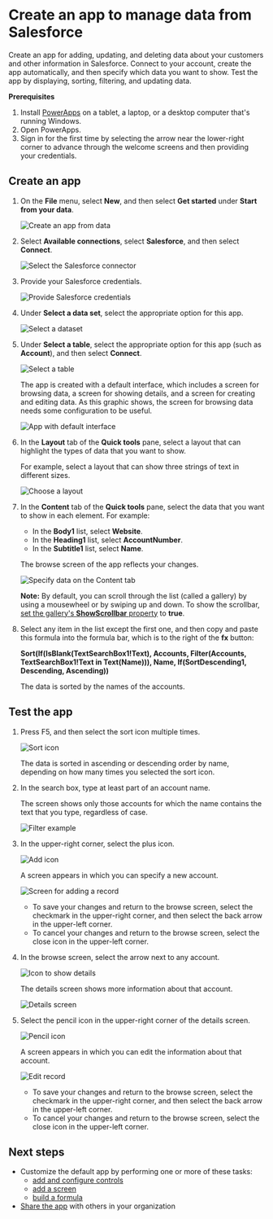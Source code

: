<properties
   pageTitle="Create an app to manage data from Salesforce | Microsoft PowerApps"
   description="Create an app to manage data, such as account information, from Salesforce"
   services=""
   suite="powerapps"
   documentationCenter="na"
   authors="aftowen"
   manager="dwrede"
   editor=""
   tags=""/>

<tags
   ms.service="powerapps"
   ms.devlang="na"
   ms.topic="article"
   ms.tgt_pltfrm="na"
   ms.workload="na"
   ms.date="01/27/2016"
   ms.author="anneta"/>

# Create an app to manage data from Salesforce #

Create an app for adding, updating, and deleting data about your customers and other information in Salesforce. Connect to your account, create the app automatically, and then specify which data you want to show. Test the app by displaying, sorting, filtering, and updating data.

**Prerequisites**

1. Install [PowerApps](http://aka.ms/powerappsinstall) on a tablet, a laptop, or a desktop computer that's running Windows.
1. Open PowerApps.
1. Sign in for the first time by selecting the arrow near the lower-right corner to advance through the welcome screens and then providing your credentials.

## Create an app ##
1. On the **File** menu, select **New**, and then select **Get started** under **Start from your data**.

	![Create an app from data](./media/app-from-salesforce/create-from-data.png)

1. Select **Available connections**, select **Salesforce**, and then select **Connect**.

	![Select the Salesforce connector](./media/app-from-salesforce/connect-salesforce.png)

1. Provide your Salesforce credentials.

	![Provide Salesforce credentials](./media/app-from-salesforce/salesforce-credentials.png)

1. Under **Select a data set**, select the appropriate option for this app.

	![Select a dataset](./media/app-from-salesforce/select-dataset.png)

1. Under **Select a table**, select the appropriate option for this app (such as **Account**), and then select **Connect**.

	![Select a table](./media/app-from-salesforce/select-table.png)

	The app is created with a default interface, which includes a screen for browsing data, a screen for showing details, and a screen for creating and editing data. As this graphic shows, the screen for browsing data needs some configuration to be useful.

	![App with default interface](./media/app-from-salesforce/default-browse.png)

1. In the **Layout** tab of the **Quick tools** pane, select a layout that can highlight the types of data that you want to show.

	For example, select a layout that can show three strings of text in different sizes.

	![Choose a layout](./media/app-from-salesforce/choose-layout.png)

1. In the **Content** tab of the **Quick tools** pane, select the data that you want to show in each element. For example:

	- In the **Body1** list, select **Website**.
	- In the **Heading1** list, select **AccountNumber**.
	- In the **Subtitle1** list, select **Name**.

	The browse screen of the app reflects your changes.

	![Specify data on the Content tab](./media/app-from-salesforce/specify-data.png)

	**Note:** By default, you can scroll through the list (called a gallery) by using a mousewheel or by swiping up and down. To show the scrollbar, [set the gallery's **ShowScrollbar** property](get-started-test-drive.md#configure-a-control) to **true**. 

1. Select any item in the list except the first one, and then copy and paste this formula into the formula bar, which is to the right of the **fx** button:

	**Sort(If(IsBlank(TextSearchBox1!Text), Accounts, Filter(Accounts, TextSearchBox1!Text in Text(Name))), Name, If(SortDescending1, Descending, Ascending))**

	The data is sorted by the names of the accounts.

## Test the app ##
1. Press F5, and then select the sort icon multiple times.

	![Sort icon](./media/app-from-salesforce/sort-button.png)

 	The data is sorted in ascending or descending order by name, depending on how many times you selected the sort icon.

1. In the search box, type at least part of an account name.

	The screen shows only those accounts for which the name contains the text that you type, regardless of case.

	![Filter example](./media/app-from-salesforce/filter-example.png)

1. In the upper-right corner, select the plus icon.

	![Add icon](./media/app-from-salesforce/add-icon.png)

	A screen appears in which you can specify a new account.

	![Screen for adding a record](./media/app-from-salesforce/add-record.png)

	- To save your changes and return to the browse screen, select the checkmark in the upper-right corner, and then select the back arrow in the upper-left corner.
	- To cancel your changes and return to the browse screen, select the close icon in the upper-left corner.

1. In the browse screen, select the arrow next to any account.

	![Icon to show details](./media/app-from-salesforce/right-arrow.png)

	The details screen shows more information about that account.

	![Details screen](./media/app-from-salesforce/details-screen.png)

1. Select the pencil icon in the upper-right corner of the details screen.

	![Pencil icon](./media/app-from-salesforce/pencil-icon.png)

	A screen appears in which you can edit the information about that account.

	![Edit record](./media/app-from-salesforce/edit-record.png)

	- To save your changes and return to the browse screen, select the checkmark in the upper-right corner, and then select the back arrow in the upper-left corner.
	- To cancel your changes and return to the browse screen, select the close icon in the upper-left corner.

## Next steps ##
- Customize the default app by performing one or more of these tasks:
	- [add and configure controls](get-started-test-drive.md#configure-a-control)
	- [add a screen](add-screen-context-variables.md)
	- [build a formula](formula-reference.md)
- [Share the app](share-app.md) with others in your organization
